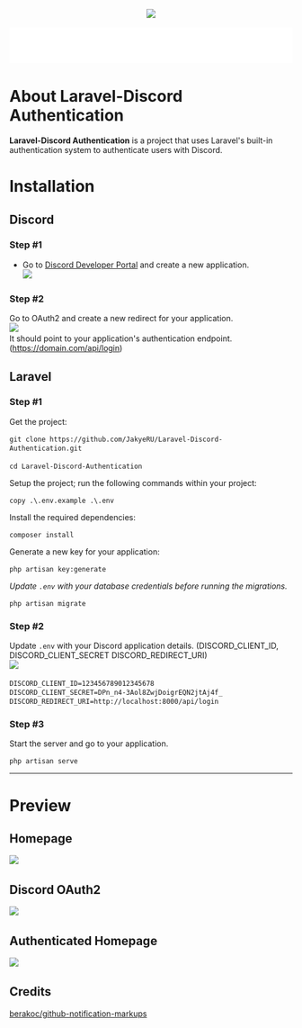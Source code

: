 <p align="center"><a href="https://laravel.com" target="_blank"><img src="https://raw.githubusercontent.com/laravel/art/master/logo-lockup/5%20SVG/2%20CMYK/1%20Full%20Color/laravel-logolockup-cmyk-red.svg" width="400"></a></p>

<p align="center">
    <a href="https://github.com/JakyeRU/Larascord">
        <img src="./svgs/error-markup.svg">
    <a/>
</p>

# About Laravel-Discord Authentication
<strong>Laravel-Discord Authentication</strong> is a project that uses Laravel's built-in authentication system to authenticate users with Discord.

# Installation
## Discord
### Step #1
- Go to [Discord Developer Portal](https://discord.com/developers/applications) and create a new application. <br>
![](https://i.imgur.com/8nIRrEZ.png)
### Step #2
Go to OAuth2 and create a new redirect for your application.<br>
![](https://i.imgur.com/NiuDxmp.png) <br>
It should point to your application's authentication endpoint. (https://domain.com/api/login)

## Laravel
### Step #1

Get the project:
```batch
git clone https://github.com/JakyeRU/Laravel-Discord-Authentication.git

cd Laravel-Discord-Authentication
```

Setup the project; run the following commands within your project:
```batch
copy .\.env.example .\.env
```

Install the required dependencies:
```batch
composer install
```

Generate a new key for your application:

```batch
php artisan key:generate
```
<i>Update `.env` with your database credentials before running the migrations. </i>

```batch
php artisan migrate
```

### Step #2
Update `.env` with your Discord application details. (DISCORD_CLIENT_ID, DISCORD_CLIENT_SECRET DISCORD_REDIRECT_URI) <br>
![](https://i.imgur.com/VCEt9tX.png) <br>

```
DISCORD_CLIENT_ID=123456789012345678
DISCORD_CLIENT_SECRET=DPn_n4-3Aol8ZwjDoigrEQN2jtAj4f_
DISCORD_REDIRECT_URI=http://localhost:8000/api/login
```

### Step #3
Start the server and go to your application.
```batch
php artisan serve
```

---

# Preview

## Homepage
![](https://i.imgur.com/w0vNgR0.png)

## Discord OAuth2
![](https://i.imgur.com/EbxA88y.png)

## Authenticated Homepage
![](https://i.imgur.com/ctJmb4X.png)

## Credits
[berakoc/github-notification-markups](https://github.com/berakoc/github-notification-markups)
